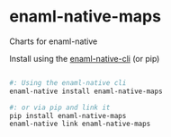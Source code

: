 # enaml-native-maps
Charts for enaml-native

Install using the [enaml-native-cli](https://github.com/codelv/enaml-native-cli) (or pip)

```bash

#: Using the enaml-native cli
enaml-native install enaml-native-maps

#: or via pip and link it
pip install enaml-native-maps
enaml-native link enaml-native-maps

```